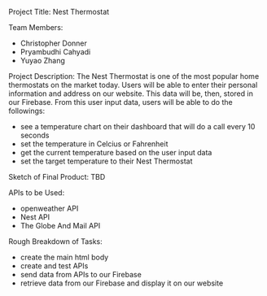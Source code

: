 Project Title: Nest Thermostat

Team Members:
- Christopher Donner
- Pryambudhi Cahyadi
- Yuyao Zhang

Project Description:
The Nest Thermostat is one of the most popular home thermostats on the market today.
Users will be able to enter their personal information and address on our website.
This data will be, then, stored in our Firebase.
From this user input data, users will be able to do the followings:
- see a temperature chart on their dashboard that will do a call every 10 seconds
- set the temperature in Celcius or Fahrenheit
- get the current temperature based on the user input data
- set the target temperature to their Nest Thermostat

Sketch of Final Product: TBD

APIs to be Used:
- openweather API
- Nest API
- The Globe And Mail API

Rough Breakdown of Tasks:
- create the main html body
- create and test APIs
- send data from APIs to our Firebase
- retrieve data from our Firebase and display it on our website
